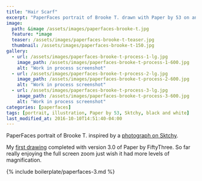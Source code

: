 ```yaml
---
title: "Hair Scarf"
excerpt: "PaperFaces portrait of Brooke T. drawn with Paper by 53 on an iPad."
image: 
  path: &image /assets/images/paperfaces-brooke-t.jpg 
  feature: *image
  teaser: /assets/images/paperfaces-brooke-t-teaser.jpg
  thumbnail: /assets/images/paperfaces-brooke-t-150.jpg
gallery:
  - url: /assets/images/paperfaces-brooke-t-process-1-lg.jpg
    image_path: /assets/images/paperfaces-brooke-t-process-1-600.jpg
    alt: "Work in process screenshot"
  - url: /assets/images/paperfaces-brooke-t-process-2-lg.jpg
    image_path: /assets/images/paperfaces-brooke-t-process-2-600.jpg
    alt: "Work in process screenshot"
  - url: /assets/images/paperfaces-brooke-t-process-3-lg.jpg
    image_path: /assets/images/paperfaces-brooke-t-process-3-600.jpg
    alt: "Work in process screenshot"
categories: [paperfaces]
tags: [portrait, illustration, Paper by 53, Sktchy, black and white]
last_modified_at: 2016-10-10T14:51:40-04:00
---
```


PaperFaces portrait of Brooke T. inspired by a [photograph on Sktchy](http://sktchy.com/S3B8m ).

My [first drawing](https://paper.fiftythree.com/11098-Michael-Rose/5492331) completed with version 3.0 of Paper by FiftyThree. So far really enjoying the full screen zoom just wish it had more levels of magnification.

{% include boilerplate/paperfaces-3.md %}
